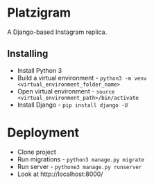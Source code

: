 # Platzigram
A Django-based Instagram replica.

## Installing
- Install Python 3
- Build a virtual environment - `python3 -m venv <virtual_environment_folder_name>`
- Open virtual environment - `source <virtual_environment_path>/bin/activate`
- Install Django - `pip install django -U`

# Deployment
- Clone project
- Run migrations - `python3 manage.py migrate`
- Run server - `pythone3 manage.py runserver`
- Look at http://localhost:8000/